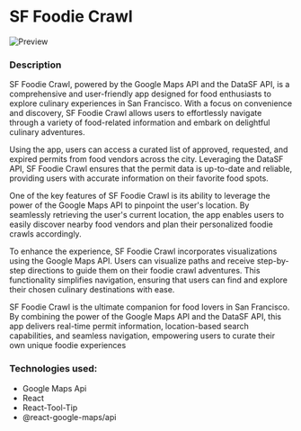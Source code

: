 # SF Foodie Crawl

![Preview](./public/application_demo.png "Preview")

### Description

SF Foodie Crawl, powered by the Google Maps API and the DataSF API, is a comprehensive and user-friendly app designed for food enthusiasts to explore culinary experiences in San Francisco. With a focus on convenience and discovery, SF Foodie Crawl allows users to effortlessly navigate through a variety of food-related information and embark on delightful culinary adventures.

Using the app, users can access a curated list of approved, requested, and expired permits from food vendors across the city. Leveraging the DataSF API, SF Foodie Crawl ensures that the permit data is up-to-date and reliable, providing users with accurate information on their favorite food spots.

One of the key features of SF Foodie Crawl is its ability to leverage the power of the Google Maps API to pinpoint the user's location. By seamlessly retrieving the user's current location, the app enables users to easily discover nearby food vendors and plan their personalized foodie crawls accordingly.

To enhance the experience, SF Foodie Crawl incorporates visualizations using the Google Maps API. Users can visualize paths and receive step-by-step directions to guide them on their foodie crawl adventures. This functionality simplifies navigation, ensuring that users can find and explore their chosen culinary destinations with ease.

SF Foodie Crawl is the ultimate companion for food lovers in San Francisco. By combining the power of the Google Maps API and the DataSF API, this app delivers real-time permit information, location-based search capabilities, and seamless navigation, empowering users to curate their own unique foodie experiences

### Technologies used:

- Google Maps Api
- React
- React-Tool-Tip
- @react-google-maps/api

